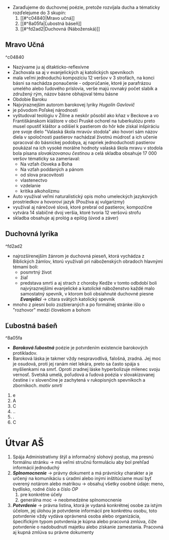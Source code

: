 - Zaraďujeme do duchovnej poézie, pretože rozvíjala ducha a tématicky rozďelejume do 3 skupín:
	1. [[#^c04840|Mravo učná]]
	2. [[#^8a05fa|Ľubostná báseň]]
	3. [[#^fd2ad2|Duchovná (Náboženská)]]
## Mravo Učná

^c04840

- Nazývame ju aj ditakticko-reflexívne 
- Zachovala sa aj v evanjelických aj katolických spevníkoch
- mala veľmi jednoduchú kompozíciu 12 veršov v 3 strofách, na konci básni sa nachádza ponaučenie - odporúčanie, ktoré je parafrázou umelého alebo ľudového príslovia, verše majú rovnaký počet slabík a združený rým, názov básne obhajoval tému básne
- Obdobie Baroku 
- Najvýraznejším autorom barokovej lyriky *Hugolín Gavlovič* 
- je pôvodom Poľskej národnosti
- vyštudoval teológiu v Žiline a neskôr pôsobil ako kňaz v Beckove a vo Františkánskom kláštore v obci Pruské ochorel na tuberkulózu preto musel opustiť kláštor a odišiel k pastierom do hôr kde získal inšpiráciu pre svoje dielo "Valaská škola mravúv stodola" ako hovorí sám názov diela v spoločnosti pastierov nachádzal životnú múdrosť a ich učenie spracoval do básnickej podobya, aj napriek jednoduchosti pastierov poukázal na ich vysoké morálne hodnoty valaská škola mravu v stodola bola písana *slovakizovanou čestinou* a celá skladba obsahuje 17 000 veršov tématicky sa zameriaval: 
	- Na vzťah človeka a Boha
	- Na vzťah poddaných a pánom 
	- od slova pracovitosti 
	- vlastenectvo 
	- vzdelanie 
	- kritika alkoholizmu 
- Auto využíval veľmi naturalistický opis moho umeleckých jazykových prostriedkov a hovoroví jazyk (Používa aj vulgarizmy)
- využíval aj nárečové slová, ktoré prebral od pastierov, kompozične vytvára 14 slabičné dvoj veršia, ktoré tvoria 12 veršovú strofu
- skladba obsahuje aj prológ a epilóg (úvod a záver) 
## Duchovná lyrika 

^fd2ad2

- najrozšírenejším žánrom je duchovná pieseň, ktorá vychádza z Biblických žámlov, ktorú využívali pri náboženských obradoch hlavnými témami boli:
	- posmrtný život
	- žiaľ
	- predstava smrti a aj strach z choroby 
Kedže v tomto odbdobí boli najvýraznejšími evanjelické a katolické náboženstvo každé malo samostatný spevník, v ktorom boli obsiahnuté duchovné piesne 
***Evanjelici*** -> citara svätých 
katolický spevník
- mnoho z piesní bolo zozbieraných a po formálnej stránke išlo o "rozhovor" medzi človekom a bohom 

## Ľubostná baśeň

^8a05fa

- ***Baroková ľubostná*** poézie je potvrdením existencie barokových protikladov.
- Baroková láska je takmer vždy nespravodlivá, falošná, zradná. Jej moc je osudová, proti jej ranám niet lekára, preto sa často spája s myšlienkami na smrť. Oproti zradnej láske hyperbolizuje milenec svoju vernosť. Svetská umelá, poľudová a ľudová poézia v slovakizovanej čestine i v slovenčine je zachytená v rukopisných spevníkoch a zborníkoch. *motív smrti*
1. e
2. A
3. C
4. ..
5. .
6. C

#  Útvar AŠ
1. Spája Administratívny štýl a informačný slohový postup, ma presnú formálnu stránku -> má veľmi stručnú formuláciu aby bol prehľad informácií jednoduchý
2. ***Splnomocnenie*** -> právny dokument a má právnicky charakter a je určený na komunikáciu s úradmi alebo inými inštitúciame musí byť overený notárom alebo matrikou -> obsahuj všetky osobné údaje: meno, bydlisko, rodné číslo a číslo *OP* 
	1. pre konkrétne účely 
	2. generálna moc -> neobmedzéne splnomocnenie
3. ***Potvrdenie*** -> právna listina, ktorá je vydaná konkrétnej osobe za istým účelom, jej úlohou je potvrdenie informácií pre konkrétnu osobu, toto potvrdenie vždy vydáva oprávnená osoba alebo organizácia, špecifickým typom potvrdenia je kúpna alebo pracovná zmlúva, čiže potvrdenie o nadobudnutí majetku alebo získanie zamestania. Pracovná aj kupná zmlúva su právne dokumenty